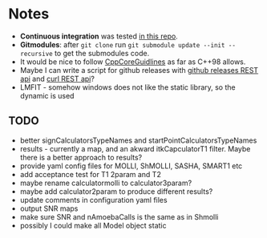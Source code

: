 # Notes

*   **Continuous integration** was tested [in this repo](https://github.com/MRKonrad/ContinousIntegrationPlayground).
*   **Gitmodules**: after `git clone` run `git submodule update --init --recursive` to get the submodules code.
*   It would be nice to follow [CppCoreGuidlines](https://github.com/isocpp/CppCoreGuidelines/blob/master/CppCoreGuidelines.md) as far as C++98 allows.
*   Maybe I can write a script for github releases with [github releases REST api](https://developer.github.com/v3/repos/releases/#create-a-release) and [curl REST api](http://www.codingpedia.org/ama/how-to-test-a-rest-api-from-command-line-with-curl/#12_HEAD_requests)?
*   LMFIT - somehow windows does not like the static library, so the dynamic is used

## TODO

*   better signCalculatorsTypeNames and startPointCalculatorsTypeNames
*   results - currently a map, and an akward itkCapculatorT1 filter. Maybe there is a better approach to results?
*   provide yaml config files for MOLLI, ShMOLLI, SASHA, SMART1 etc 
*   add acceptance test for T1 2param and T2
*   maybe rename calculatormolli to calculator3param? 
*   maybe add calculator2param to produce different results?
*   update comments in configuration yaml files
*   output SNR maps
*   make sure SNR and nAmoebaCalls is the same as in Shmolli
*   possibly I could make all Model object static